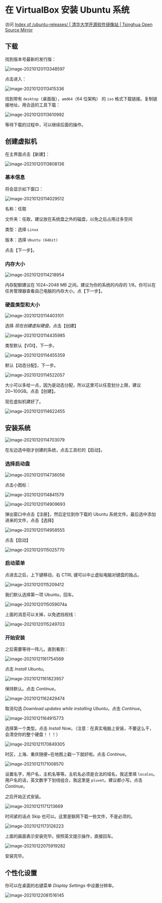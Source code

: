 # 在 VirtualBox 安装 Ubuntu 系统

访问 [Index of /ubuntu-releases/ | 清华大学开源软件镜像站 | Tsinghua Open Source Mirror](https://mirrors.tuna.tsinghua.edu.cn/ubuntu-releases/)

## 下载

找到版本号最新的发行版：

![image-20210120113348597](/images/image-20210120113348597.png)

点击进入：

![image-20210120113415336](/images/image-20210120113415336.png)

找到带有 `desktop`（桌面版），`amd64`（64 位架构） 的 `iso` 格式下载链接。复制链接地址，用合适的工具下载：

![image-20210120113610992](/images/image-20210120113610992.png)

等待下载的过程中，可以继续后面的操作。

## 创建虚拟机

在主界面点击【新建】：

![image-20210120113808136](/images/image-20210120113808136.png)

### 基本信息

将会显示如下窗口：

![image-20210120114029512](/images/image-20210120114029512.png)

名称：任取

文件夹：任取，建议放在系统盘之外的磁盘，以免之后占用过多空间

类型：选择 `Linux`

版本：选择 `Ubuntu (64bit)`



点击【下一步】。

### 内存大小

![image-20210120114218954](/images/image-20210120114218954.png)

内存配额建议在 1024~2048 MB 之间。建议为你的系统的内存的 1/8。你可以在任务管理器查看自己电脑的内存大小。点【下一步】。

### 硬盘类型和大小

![image-20210120114403101](/images/image-20210120114403101.png)

选择 *现在创建虚拟硬盘*，点击【创建】

![image-20210120114435985](/images/image-20210120114435985.png)

类型默认【VDI】，下一步。

![image-20210120114455359](/images/image-20210120114455359.png)

默认【动态分配】，下一步。

![image-20210120114522057](/images/image-20210120114522057.png)

大小可以多给一点，因为是动态分配，所以这里可以任意划分上限，建议 20~100GB。点击【创建】。

现在虚拟机建好了。

![image-20210120114622455](/images/image-20210120114622455.png)

## 安装系统

![image-20210120114703079](/images/image-20210120114703079.png)

在左边选中刚才创建的系统，点击工具栏的【启动】。

### 选择启动盘

![image-20210120114736056](/images/image-20210120114736056.png)

点击小图标：

![image-20210120114841579](/images/image-20210120114841579.png)

![image-20210120114909693](/images/image-20210120114909693.png)

弹出窗口中点击【注册】，然后定位到你下载的 Ubuntu 系统文件。最后选中添加进来的文件，点击【选择】

![image-20210120114958555](/images/image-20210120114958555.png)

点击【启动】

![image-20210120115025770](/images/image-20210120115025770.png)

### 启动菜单

点进去之后，上下键移动，右 CTRL 键可以中止虚拟电脑对键盘的独占。

![image-20210120115209412](/images/image-20210120115209412.png)

我们默认选择第一项 Ubuntu，回车。

![image-20210120115059074](/images/image-20210120115059074.png)a

上面的消息可以关掉，以免遮挡视线：

![image-20210120115249703](/images/image-20210120115249703.png)

### 开始安装

之后需要等待一阵儿，直到看到：

![image-20210121161754569](/images/image-20210121161754569.png)

点击 *Install Ubuntu*。

![image-20210121161823957](/images/image-20210121161823957.png)

保持默认。点击 *Continue*。

![image-20210121162429474](/images/image-20210121162429474.png)

取消勾选 *Download updates while installing Ubuntu*，点击 *Continue*。

![image-20210121164915773](/images/image-20210121164915773.png)

选择第一个类型。点击 *Install Now*。（注意：在真实电脑上安装，不要这么干，会清空你的整个硬盘！！！）

![image-20210121170849305](/images/image-20210121170849305.png)

时区，上海、重庆随便~在地图上戳一下就好啦。点击 *Continue*。

![image-20210121171008570](/images/image-20210121171008570.png)

设置名字，用户名，主机名等等。主机名必须是合法的域名，我这里填 `localos`。用户名的话，英文数字下划线组合，我这里是 `pluvet`。建议都小写。点击 *Continue*。

之后开始正式安装。

![image-20210121171213669](/images/image-20210121171213669.png)

时间紧的话点 Skip 也可以。这里是联网下载一些文件，不是必须的。

![image-20210121173126223](/images/image-20210121173126223.png)

上面的画面表示安装完毕。按照英文提示操作，直接回车。

![image-20210122075919282](/images/image-20210122075919282.png)

安装完毕。

## 个性化设置

你可以在桌面的右键菜单 *Display Settings* 中设置分辨率。

![image-20210122081516145](/images/image-20210122081516145.png)